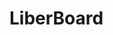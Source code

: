 # LiberBoard 


<!-- 
4.	The add on boards:
1.	16x2 LCD, 16 bit LEDS (Under screen), ADC sensor, Temp sensor. (LiBo StarterBoard)
a.	M.2 interface.
b.	Size (0805) maximum.
c.	Exercises:
i.	Write temperature from sensor to the screen. 
ii.	Learn about I2C. 
iii.	Write text on the screen using Assembly Language.

2.	Arduino pinout. (LiBo ArduinoBoard)
a.	M.2 interface.
b.	Size (0805) maximum.
c.	Able to communicate with Arduino Modules.
d.	Able to program main board using this board. 
e.	Exercises:
i.	Blink
ii.	SPI

 
3.	Audio Processing Board (LiBo DSPBoard)
a.	M.2 interface
b.	Size (0805) maximum
c.	Components: Audio codec, audio jack for audio input/output, microphone, speaker connectors.
d.	Exercises:
i.	Learn about digital to analog conversion and vice versa.
ii.	Create a simple audio playback and recording system.
iii.	Machine Learning Board
iv.	M.2 interface

4.	Programming stand/Main board base station. (LiBo BaseBoard)
a.	M.2 interface
b.	Size (0805) maximum
c.	Slide in the PCB vertically.
d.	Components:
i.	Some pinouts at the front for easy access and fast testing.
ii.	Two BNC connectors
iii.	Status LEDS -->


